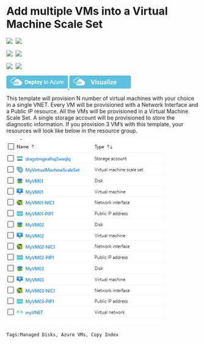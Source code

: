 # Add multiple VMs into a Virtual Machine Scale Set

<IMG SRC="https://azurequickstartsservice.blob.core.windows.net/badges/201-vm-copy-vmss/PublicLastTestDate.svg" />&nbsp;
<IMG SRC="https://azurequickstartsservice.blob.core.windows.net/badges/201-vm-copy-vmss/PublicDeployment.svg" />&nbsp;

<IMG SRC="https://azurequickstartsservice.blob.core.windows.net/badges/201-vm-copy-vmss/FairfaxLastTestDate.svg" />&nbsp;
<IMG SRC="https://azurequickstartsservice.blob.core.windows.net/badges/201-vm-copy-vmss/FairfaxDeployment.svg" />&nbsp;

<IMG SRC="https://azurequickstartsservice.blob.core.windows.net/badges/201-vm-copy-vmss/BestPracticeResult.svg" />&nbsp;
<IMG SRC="https://azurequickstartsservice.blob.core.windows.net/badges/201-vm-copy-vmss/CredScanResult.svg" />&nbsp;

<a href="https://portal.azure.com/#create/Microsoft.Template/uri/https%3A%2F%2Fraw.githubusercontent.com%2FAzure%2Fazure-quickstart-templates%2Fmaster%2F201-vm-copy-vmss%2Fazuredeploy.json" target="_blank">
  <img src="https://raw.githubusercontent.com/Azure/azure-quickstart-templates/master/1-CONTRIBUTION-GUIDE/images/deploytoazure.png"/>
</a>
<a href="http://armviz.io/#/?load=https%3A%2F%2Fraw.githubusercontent.com%2FAzure%2Fazure-quickstart-templates%2Fmaster%2F201-vm-copy-vmss%2Fazuredeploy.json" target="_blank">
  <img src="https://raw.githubusercontent.com/Azure/azure-quickstart-templates/master/1-CONTRIBUTION-GUIDE/images/visualizebutton.png"/>
</a>

This template will provision N number of virtual machines with your choice in a single VNET. Every VM will be provisioned with a Network Interface and a Public IP resource. All the VMs will be provisioned in a Virtual Machine Scale Set. A single storage account will be provisioned to store the diagnostic information. 
If you provision 3 VM’s with this template, your resources will look like below in the resource group. 

![template resources](images/resources.png "template resource objects")

`Tags:Managed Disks, Azure VMs, Copy Index`

